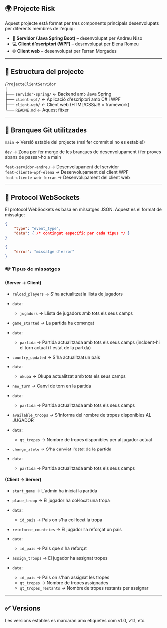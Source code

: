 ## 🌍 Projecte Risk

Aquest projecte està format per tres components principals desenvolupats per diferents membres de l'equip:

*   🧠 **Servidor (Java Spring Boot)** – desenvolupat per Andreu Niso
*   💻 **Client d’escriptori (WPF)** – desenvolupat per Elena Romeu
*   🌐 **Client web** – desenvolupat per Ferran Morgades

---

## 📁 Estructura del projecte

/`ProjecteClientServidor`  
│  
├── `servidor-spring/` ← Backend amb Java Spring  
├── `client-wpf/` ← Aplicació d'escriptori amb C# i WPF  
├── `client-web/` ← Client web (HTML/CSS/JS o framework)  
└── `README.md` ← Aquest fitxer

---

## 🔀 Branques Git utilitzades

`main` → Versió estable del projecte (mai fer commit si no es estable!)

`dev` → Zona per fer merge de les branques de desenvolupament i fer proves abans de passar-ho a main

`feat-servidor-andreu` → Desenvolupament del servidor  
`feat-cliente-wpf-elena` → Desenvolupament del client WPF  
`feat-cliente-web-ferran` → Desenvolupament del client web

---

## 📝 Protocol WebSockets
El protocol WebSockets es basa en missatges JSON. Aquest es el format de missatge:

```json
{
    "type": "event_type",
    "data": { /* contingut específic per cada tipus */ }
}
```

```json
{
    "error": "missatge d'error"
}
```

### 📪 Tipus de missatges 
#### (Server → Client)

*   `reload_players` → S'ha actualitzat la llista de jugadors
*   `data`:
    *   `jugadors` → Llista de jugadors amb tots els seus camps


*   `game_started` → La partida ha començat
*   `data`:
    *   `partida` → Partida actualitzada amb tots els seus camps (incloent-hi el torn actual i l'estat de la partida)


*   `country_updated` → S'ha actualitzat un pais
*  `data`:
    *   `okupa` → Okupa actualitzat amb tots els seus camps


*   `new_turn` → Canvi de torn en la partida
*   `data`:
    *   `partida` → Partida actualitzada amb tots els seus camps


*   `available_troops` → S'informa del nombre de tropes disponibles AL JUGADOR
*   `data`:
    *   `qt_tropes` → Nombre de tropes disponibles per al jugador actual


*   `change_state` → S'ha canviat l'estat de la partida
*   `data`:
    *   `partida` → Partida actualitzada amb tots els seus camps


#### (Client → Server)

*   `start_game` → L'admin ha iniciat la partida


*   `place_troop` → El jugador ha col·locat una tropa
*  `data`:
    *   `id_pais` → Pais on s'ha col·locat la tropa


*   `reinforce_countries` → El jugador ha reforçat un pais
*   `data`:
    *   `id_pais` → Pais que s'ha reforçat


*   `assign_troops` → El jugador ha assignat tropes
*   `data`:
    *   `id_pais` → Pais on s'han assignat les tropes
    *   `qt_tropes` → Nombre de tropes assignades
    *   `qt_tropes_restants` → Nombre de tropes restants per assignar
---

## ✅ Versions

Les versions estables es marcaran amb etiquetes com v1.0, v1.1, etc.
